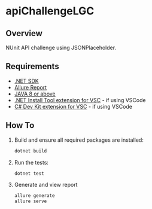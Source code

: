 # apiChallengeLGC

## Overview
NUnit API challenge using JSONPlaceholder.

## Requirements
- [.NET SDK](https://dotnet.microsoft.com/download)
- [Allure Report](https://allurereport.org/docs/install/)
- [JAVA 8 or above](https://www.java.com/en/)
- [.NET Install Tool extension for VSC](https://marketplace.visualstudio.com/items?itemName=ms-dotnettools.vscode-dotnet-runtime) - if using VSCode
- [C# Dev Kit extension for VSC](https://marketplace.visualstudio.com/items?itemName=ms-dotnettools.csdevkit) - if using VSCode


## How To
1. Build and ensure all required packages are installed:
    ```sh
    dotnet build
    ```

1. Run the tests:
    ```sh
    dotnet test
    ```

1. Generate and view report
    ```sh
    allure generate
    allure serve
    ```

